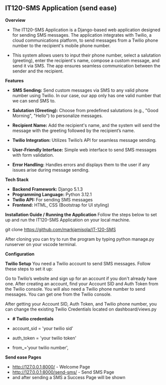 ## **IT120-SMS Application (send ease)**

**Overview**

- The IT120-SMS Application is a Django-based web application designed for sending SMS messages. The application integrates with Twilio, a cloud communications platform, to send messages from a Twilio phone number to the recipient's mobile phone number.

- This system allows users to input their phone number, select a salutation (greeting), enter the recipient's name, compose a custom message, and send it via SMS. The app ensures seamless communication between the sender and the recipient.

**Features**

- **SMS Sending:** Send custom messages via SMS to any valid phone number using Twilio. In our case, our app only has one valid number that we can send SMS to.

- **Salutation (Greeting):** Choose from predefined salutations (e.g., "Good Morning", "Hello") to personalize messages.

- **Recipient Name:** Add the recipient's name, and the system will send the message with the greeting followed by the recipient’s name.

- **Twilio Integration:** Utilizes Twilio’s API for seamless message sending.

- **User-Friendly Interface:** Simple web interface to send SMS messages with form validation.

- **Error Handling:** Handles errors and displays them to the user if any issues arise during message sending.

**Tech Stack**

- **Backend Framework:** Django 5.1.3
- **Programming Language:** Python 3.12.1
- **Twilio API:** For sending SMS messages
- **Frontend:** HTML, CSS (Bootstrap for UI styling)


**Installation Guide / Running the Application**
Follow the steps below to set up and run the IT120-SMS Application on your local machine.

git clone https://github.com/markjamisola/IT-120-SMS

After cloning you can try to run the program by typing 
python manage.py runserver on your vscode terminal.

**Configuration**

**Twilio Setup**
You need a Twilio account to send SMS messages. Follow these steps to set it up:

Go to Twilio’s website and sign up for an account if you don't already have one.
After creating an account, find your Account SID and Auth Token from the Twilio console.
You will also need a Twilio phone number to send messages. You can get one from the Twilio console.

After getting your Account SID, Auth Token, and Twilio phone number, you can change the existing Twilio Credentials located on dashboard/views.py 

- **# Twilio credentials**

- account_sid = 'your twilio sid'
- auth_token = 'your twilio token'
- from_='your twilio number',


**Send ease Pages**

- http://127.0.0.1:8000/ - Welcome Page
- http://127.0.0.1:8000/send-sms/ - Send SMS Page
- and after sending a SMS a Success Page will be shown
